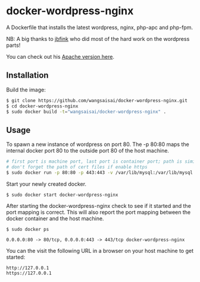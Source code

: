 # docker-wordpress-nginx

A Dockerfile that installs the latest wordpress, nginx, php-apc and php-fpm.

NB: A big thanks to [jbfink](https://github.com/jbfink/docker-wordpress) who did most of the hard work on the wordpress parts!

You can check out his [Apache version here](https://github.com/jbfink/docker-wordpress).

## Installation

Build the image:

```bash
$ git clone https://github.com/wangsaisai/docker-wordpress-nginx.git
$ cd docker-wordpress-nginx
$ sudo docker build -t="wangsaisai/docker-wordpress-nginx" .
```

## Usage

To spawn a new instance of wordpress on port 80.  The -p 80:80 maps the internal docker port 80 to the outside port 80 of the host machine.

```bash
# first port is machine port, last port is container port; path is similar
# don't forget the path of cert files if enable https
$ sudo docker run -p 80:80 -p 443:443 -v /var/lib/mysql:/var/lib/mysql -v /usr/share/nginx/www:/usr/share/nginx/www -v /etc/nginx:/etc/nginx -v /cert-path:/cert-path --name docker-wordpress-nginx -d wangsaisai/docker-wordpress-nginx
```

Start your newly created docker.

```
$ sudo docker start docker-wordpress-nginx
```

After starting the docker-wordpress-nginx check to see if it started and the port mapping is correct.  This will also report the port mapping between the docker container and the host machine.

```
$ sudo docker ps

0.0.0.0:80 -> 80/tcp, 0.0.0.0:443 -> 443/tcp docker-wordpress-nginx
```

You can the visit the following URL in a browser on your host machine to get started:

```
http://127.0.0.1
https://127.0.0.1
```
